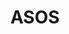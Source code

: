 ---
layout: page
title: ASOS
permalink: /SLE2023/ASOS
redirect: https://github.com/gwendal-jouneaux/ASOS
---